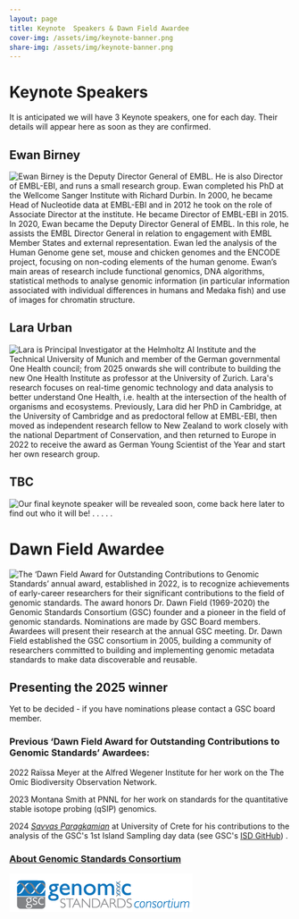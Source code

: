 ```yaml
---
layout: page
title: Keynote  Speakers & Dawn Field Awardee
cover-img: /assets/img/keynote-banner.png
share-img: /assets/img/keynote-banner.png
---
```


# Keynote Speakers

It is anticipated we will have 3 Keynote speakers, one for each day. Their details will appear here as soon as they are confirmed.

## Ewan Birney

<img align="left" src="../images/Ewan_Birney.jpg">
Ewan Birney is the Deputy Director General of EMBL. He is also Director of EMBL-EBI, and runs a small research group.
Ewan completed his PhD at the Wellcome Sanger Institute with Richard Durbin. In 2000, he became Head of Nucleotide data at EMBL-EBI and in 2012 he took on the role of Associate Director at the institute. He became Director of EMBL-EBI in 2015. In 2020, Ewan became the Deputy Director General of EMBL. In this role, he assists the EMBL Director General in relation to engagement with EMBL Member States and external representation. 
Ewan led the analysis of the Human Genome gene set, mouse and chicken genomes and the ENCODE project, focusing on non-coding elements of the human genome. Ewan’s main areas of research include functional genomics, DNA algorithms, statistical methods to analyse genomic information (in particular information associated with individual differences in humans and Medaka fish) and use of images for chromatin structure.

## Lara Urban
<img align="left" src="../images/Lara_Urban.jpg">
Lara is Principal Investigator at the Helmholtz AI Institute and the Technical University of Munich and member of the German governmental One Health council; from 2025 onwards she will contribute to building the new One Health Institute as professor at the University of Zurich. 
Lara's research focuses on real-time genomic technology and data analysis to better understand One Health, i.e. health at the intersection of the health of organisms and ecosystems. Previously, Lara did her PhD in Cambridge, at the University of Cambridge and as predoctoral fellow at EMBL-EBI, then moved as independent research fellow to New Zealand to work closely with the national Department of Conservation, and then returned to Europe in 2022 to receive the award as German Young Scientist of the Year and start her own research group.

## TBC
<img align="left" src="../images/to-be-confirmed.jpg">
Our final keynote speaker will be revealed soon, come back here later to find out who it will be!
.
.
.
.
. 


# Dawn Field Awardee 
<img align="left" src="../images/to-be-announced.jpg">

The ‘Dawn Field Award for Outstanding Contributions to Genomic Standards’ annual award, established in 2022, is to recognize achievements of early-career researchers for their significant contributions to the field of genomic standards. The award honors Dr. Dawn Field (1969-2020) the Genomic Standards Consortium (GSC) founder and a pioneer in the field of genomic standards. Nominations are made by GSC Board members. Awardees will present their research at the annual GSC meeting. Dr. Dawn Field established the GSC consortium in 2005, building a community of researchers committed to building and implementing genomic metadata standards to make data discoverable and reusable. 

## Presenting the 2025 winner

Yet to be decided - if you have nominations please contact a GSC board member.


### Previous ‘Dawn Field Award for Outstanding Contributions to Genomic Standards’ Awardees:

2022
Raïssa Meyer at the Alfred Wegener Institute for her work on the The Omic Biodiversity Observation Network.

2023
Montana Smith at PNNL for her work on standards for the quantitative stable isotope probing (qSIP) genomics.

2024 
*[Savvas Paragkamian](https://www.linkedin.com/in/savvas-paragkamian-741538182)* at University of Crete for his contributions to the analysis of the GSC's 1st Island Sampling day data (see GSC's [ISD GitHub](https://github.com/GenomicsStandardsConsortium/ISD)) .



### [About Genomic Standards Consortium](https://www.gensc.org/)
![GenSC logo](../assets/img/gsc_logo_sml.png)







